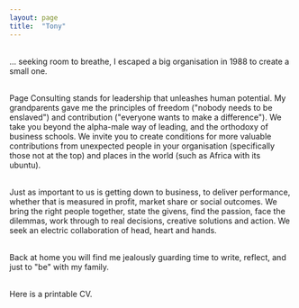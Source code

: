 ```yaml
---
layout: page
title:  "Tony"
---
```


<br>
... seeking room to breathe, I escaped a big organisation in 1988 to create a small one.<br><br>

Page Consulting stands for leadership that unleashes human potential. My grandparents gave me the principles of freedom ("nobody needs to be enslaved") and contribution ("everyone wants to make a difference"). We take you beyond the alpha-male way of leading, and the orthodoxy of business schools. We invite you to create conditions for more valuable contributions from unexpected people in your organisation (specifically those not at the top) and places in the world (such as Africa with its ubuntu).<br><br>

Just as important to us is getting down to business, to deliver performance, whether that is measured in profit, market share or social outcomes. We bring the right people together, state the givens, find the passion, face the dilemmas, work through to real decisions, creative solutions and action. We seek an electric collaboration of head, heart and hands.<br><br>

Back at home you will find me jealously guarding time to write, reflect, and just to "be" with my family.<br><br>

Here is a printable CV.<br><br>